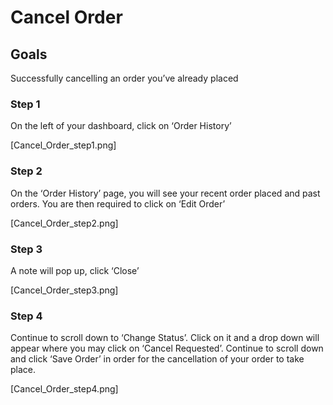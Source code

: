 # Cancel Order

## Goals

Successfully cancelling an order you’ve already placed

### Step 1

On the left of your dashboard, click on ‘Order History’

[Cancel_Order_step1.png]

### Step 2

On the ‘Order History’ page, you will see your recent order placed and past orders. You are then required to click on ‘Edit Order’ 

[Cancel_Order_step2.png]

### Step 3

A note will pop up, click ‘Close’  


[Cancel_Order_step3.png]


### Step 4

Continue to scroll down to ‘Change Status’. Click on it and a drop down will appear where you may click on ‘Cancel Requested’. Continue to scroll down and click ‘Save Order’ in order for the cancellation of your order to take place. 

[Cancel_Order_step4.png]
